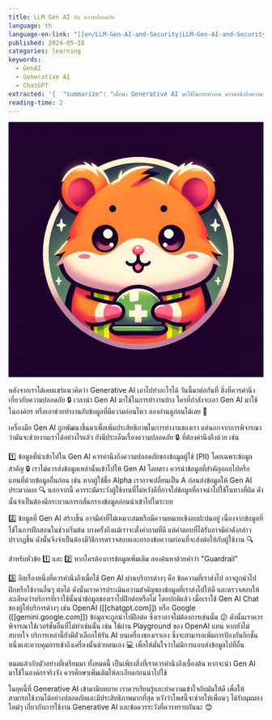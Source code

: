 ```yaml
---
title: LLM Gen AI กับ ความปลอดภัย
language: th
language-en-link: "[[en/LLM-Gen-AI-and-Security|LLM-Gen-AI-and-Security]]"
published: 2024-05-18
categories: learning
keywords:
  - GenAI
  - Generative AI
  - ChatGPT
extracted: '{  "summarize": "เมื่อนำ Generative AI มาใช้ในการทำงาน ควรคำนึงถึงความปลอดภัยของข้อมูลผู้ใช้และข้อมูลที่ Gen AI สร้างขึ้น รวมถึงประเมินความสำคัญของข้อมูลที่ส่งไปให้บริการ Gen AI และตรวจสอบให้ดีว่าบริการนั้นนำข้อมูลไปฝึกต่อหรือไม่",  "keywords": ["Generative AI", "ความปลอดภัย", "ข้อมูลผู้ใช้", "ข้อมูลที่ Gen AI สร้างขึ้น", "บริการ Gen AI", "การฝึกต่อ", "ความสำคัญของข้อมูล"]}'
reading-time: 2
---
```

![img-PY66Wa99IDGn9sUOhW3sNgqT_upscayl_2x_realesrgan-x4plus-anime.jpg](img-PY66Wa99IDGn9sUOhW3sNgqT_upscayl_2x_realesrgan-x4plus-anime.jpg)

หลังจากเราได้เคยแชร์แนวคิดว่า Generative AI เอาไปทำอะไรได้ วันนี้มาต่อกันที่ สิ่งที่ควรคำนึงเกี่ยวกับความปลอดภัย 🔒 เวลานำ Gen AI มาใช้ในการทำงานบ้าง ใครที่กำลังจะเอา Gen AI มาใช้ในองค์กร หรือเอาช่วยทำงานกับข้อมูลที่มีความอ่อนไหว ลองอ่านดูก่อนได้เลย 📝

เครื่องมือ Gen AI ถูกพัฒนาขึ้นมาเพื่อเพิ่มประสิทธิภาพในการทำงานของเรา แต่นอกจากการพิจารณาว่ามันจะช่วยงานเราได้อย่างไรแล้ว ยังมีประเด็นเรื่องความปลอดภัย 🔒 ที่ต้องคำนึงถึงด้วย เช่น

1️⃣ ข้อมูลที่นำเข้าไปใน Gen AI ควรคำนึงถึงความปลอดภัยของข้อมูลผู้ใช้ (PII) โดยเฉพาะข้อมูลสำคัญ 🔒 เราไม่ควรส่งข้อมูลเหล่านั้นเข้าไปให้ Gen AI โดยตรง ควรนำข้อมูลที่สำคัญออกไปหรือแทนที่ด้วยข้อมูลอื่นก่อน เช่น หากผู้ใช้ชื่อ Alpha เราอาจเปลี่ยนเป็น A ก่อนส่งข้อมูลให้ Gen AI ประมวลผล 🔍 นอกจากนี้ ควรระมัดระวังผู้ใช้งานที่ไม่หวังดีที่อาจใส่ข้อมูลที่อาจนำไปใช้ในทางที่ผิด ดังนั้นจำเป็นต้องมีกระบวนการกลั่นกรองข้อมูลก่อนนำเข้าไปในระบบ

2️⃣ ข้อมูลที่ Gen AI สร้างขึ้น อาจมีคำที่ไม่เหมาะสมหรือมีความหมายเชิงลบปะปนอยู่ เนื่องจากข้อมูลที่ใช้ในการฝึกสอนในช่วงเริ่มต้น บางครั้งถึงแม้เราจะตั้งคำถามที่ดี แต่คำตอบที่ได้รับอาจมีคำดังกล่าวปรากฏขึ้น ดังนั้นจึงจำเป็นต้องมีวิธีการตรวจสอบและกรองข้อความก่อนที่จะส่งต่อให้กับผู้ใช้งาน 🔍

สำหรับหัวข้อ 1️⃣ และ 2️⃣ หากใครต้องการข้อมูลเพิ่มเติม ลองค้นหาด้วยคำว่า "Guardrail”

3️⃣ อีกเรื่องหนึ่งที่ควรคำนึงถึงเมื่อใช้ Gen AI ผ่านบริการต่างๆ คือ ข้อความที่เราส่งไป อาจถูกนำไปฝึกหรือใช้งานอื่นๆ ต่อได้ ดังนั้นเราควรประเมินความสำคัญของข้อมูลที่เราส่งไปให้ดี และตรวจสอบให้ละเอียดว่าบริการที่เราใช้นั้นนำข้อมูลของเราไปฝึกต่อหรือไม่ โดยปกติแล้ว เมื่อเราใช้ Gen AI Chat ของผู้ให้บริการต่างๆ เช่น OpenAI ([[chatgpt.com]]) หรือ Google ([[gemini.google.com]]) ข้อมูลจะถูกนำไปฝึกต่อ ซึ่งเราอาจไม่ต้องการเช่นนั้น 😕 ดังนั้นเราควรพิจารณาใช้เวอร์ชั่นอื่นที่ไม่ทำเช่นนั้น เช่น ใช้ผ่าน Playground ของ OpenAI แทน หากยังไม่สบายใจ บริการเหล่านี้ยังมีตัวเลือกให้รัน AI บนเครื่องของเราเอง ซึ่งจะสามารถเพิ่มการป้องกันอีกชั้นหนึ่งและควบคุมการเข้าถึงเครื่องนั้นด้วยตนเอง 💻 เพื่อให้มั่นใจว่าไม่มีการแอบส่งข้อมูลไปที่อื่น

หมดแล้วกับตัวอย่างที่เตรียมมา ทั้งหมดนี้ เป็นเพียงสิ่งที่เราควรคำนึงถึงเบื้องต้น หากจะนำ Gen AI มาใช้ในองค์กรจริงจัง ควรศึกษาเพิ่มเติมให้ละเอียดก่อนนำไปใช้

ในยุคนี้ที่ Generative AI เข้ามามีบทบาท เราควรเรียนรู้และทำความเข้าใจกับมันให้ดี เพื่อให้สามารถใช้งานได้อย่างปลอดภัยและมีประสิทธิภาพมากที่สุด หวังว่าโพสนี้จะช่วยให้เพื่อนๆ ได้รับมุมมองใหม่ๆ เกี่ยวกับการใช้งาน Generative AI และข้อควรระวังที่ควรทราบกันนะ 😊